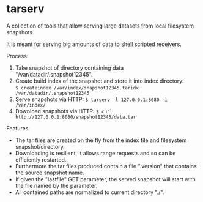 tarserv
=======

A collection of tools that allow serving large datasets from local filesystem snapshots.

It is meant for serving big amounts of data to shell scripted receivers.

Process:
 
  1. Take snapshot of directory containing data "/var/datadir/.snapshot12345".
  2. Create build index of the snapshot and store it into index directory:\
     `$ createindex /var/index/snapshot12345.taridx /var/datadir/.snapshot12345`
  3. Serve snapshots via HTTP: `$ tarserv -l 127.0.0.1:8080 -i /var/index/`
  4. Download snapshots via HTTP: `$ curl http://127.0.0.1:8080/snapshot12345/data.tar`

Features:

  - The tar files are created on the fly from the index file and filesystem snapshot/directory.
  - Downloading is resilient, it allows range requests and so can be efficiently restarted.
  - Furthermore the tar files produced contain a file ".version" that contains the source snapshot name.
  - If given the "lastfile" GET parameter, the served snapshot will start with the file named by the parameter.
  - All contained paths are normalized to current directory "./".

